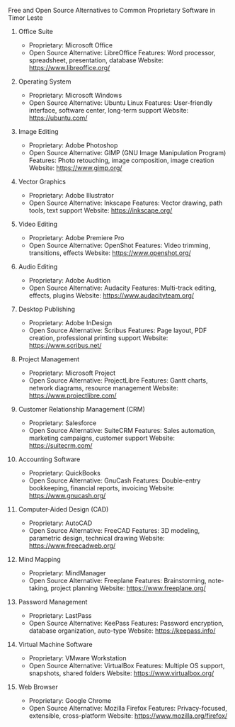 Free and Open Source Alternatives to Common Proprietary Software in Timor Leste

1. Office Suite
   - Proprietary: Microsoft Office
   - Open Source Alternative: LibreOffice
     Features: Word processor, spreadsheet, presentation, database
     Website: https://www.libreoffice.org/

2. Operating System
   - Proprietary: Microsoft Windows
   - Open Source Alternative: Ubuntu Linux
     Features: User-friendly interface, software center, long-term support
     Website: https://ubuntu.com/

3. Image Editing
   - Proprietary: Adobe Photoshop
   - Open Source Alternative: GIMP (GNU Image Manipulation Program)
     Features: Photo retouching, image composition, image creation
     Website: https://www.gimp.org/

4. Vector Graphics
   - Proprietary: Adobe Illustrator
   - Open Source Alternative: Inkscape
     Features: Vector drawing, path tools, text support
     Website: https://inkscape.org/

5. Video Editing
   - Proprietary: Adobe Premiere Pro
   - Open Source Alternative: OpenShot
     Features: Video trimming, transitions, effects
     Website: https://www.openshot.org/

6. Audio Editing
   - Proprietary: Adobe Audition
   - Open Source Alternative: Audacity
     Features: Multi-track editing, effects, plugins
     Website: https://www.audacityteam.org/

7. Desktop Publishing
   - Proprietary: Adobe InDesign
   - Open Source Alternative: Scribus
     Features: Page layout, PDF creation, professional printing support
     Website: https://www.scribus.net/

8. Project Management
   - Proprietary: Microsoft Project
   - Open Source Alternative: ProjectLibre
     Features: Gantt charts, network diagrams, resource management
     Website: https://www.projectlibre.com/

9. Customer Relationship Management (CRM)
   - Proprietary: Salesforce
   - Open Source Alternative: SuiteCRM
     Features: Sales automation, marketing campaigns, customer support
     Website: https://suitecrm.com/

10. Accounting Software
    - Proprietary: QuickBooks
    - Open Source Alternative: GnuCash
      Features: Double-entry bookkeeping, financial reports, invoicing
      Website: https://www.gnucash.org/

11. Computer-Aided Design (CAD)
    - Proprietary: AutoCAD
    - Open Source Alternative: FreeCAD
      Features: 3D modeling, parametric design, technical drawing
      Website: https://www.freecadweb.org/

12. Mind Mapping
    - Proprietary: MindManager
    - Open Source Alternative: Freeplane
      Features: Brainstorming, note-taking, project planning
      Website: https://www.freeplane.org/

13. Password Management
    - Proprietary: LastPass
    - Open Source Alternative: KeePass
      Features: Password encryption, database organization, auto-type
      Website: https://keepass.info/

14. Virtual Machine Software
    - Proprietary: VMware Workstation
    - Open Source Alternative: VirtualBox
      Features: Multiple OS support, snapshots, shared folders
      Website: https://www.virtualbox.org/

15. Web Browser
    - Proprietary: Google Chrome
    - Open Source Alternative: Mozilla Firefox
      Features: Privacy-focused, extensible, cross-platform
      Website: https://www.mozilla.org/firefox/